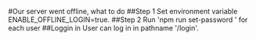 #Our server went offline, what to do
##Step 1
Set environment variable ENABLE_OFFLINE_LOGIN=true.
##Step 2
Run 'npm run set-password <email> <password>' for each user
##Loggin in
User can log in in pathname '/login'.
